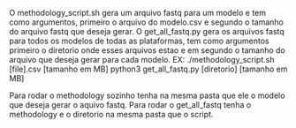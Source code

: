 O methodology_script.sh gera um arquivo fastq para um modelo e tem como argumentos, primeiro o arquivo do modelo.csv e segundo o tamanho do arquivo fastq que deseja gerar.
O get_all_fastq.py gera os arquivos fastq para todos os modelos de todas as plataformas, tem como argumentos primeiro o diretorio onde esses arquivos estao e em segundo o tamanho do arquivo que deseja gerar para cada modelo.
EX:
./methodology_script.sh [file].csv [tamanho em MB]
python3 get_all_fastq.py [diretorio] [tamanho em MB]

Para rodar o methodology sozinho tenha na mesma pasta que ele o modelo que deseja gerar o aquivo fastq.
Para rodar o get_all_fastq tenha o methodology e o diretorio na mesma pasta que o script.
